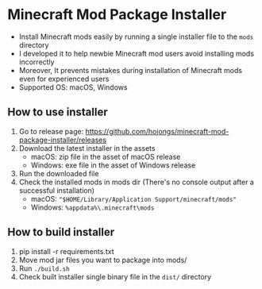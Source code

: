 # Minecraft Mod Package Installer

- Install Minecraft mods easily by running a single installer file to the `mods` directory
- I developed it to help newbie Minecraft mod users avoid installing mods incorrectly
- Moreover, It prevents mistakes during installation of Minecraft mods even for experienced users
- Supported OS: macOS, Windows

## How to use installer

1. Go to release page: https://github.com/hojongs/minecraft-mod-package-installer/releases
2. Download the latest installer in the assets
   - macOS: zip file in the asset of macOS release
   - Windows: exe file in the asset of Windows release
3. Run the downloaded file
4. Check the installed mods in mods dir (There's no console output after a successful installation)
   - macOS: `"$HOME/Library/Application Support/minecraft/mods"`
   - Windows: `%appdata%\.minecraft\mods`

## How to build installer

1. pip install -r requirements.txt
2. Move mod jar files you want to package into mods/
3. Run `./build.sh`
4. Check built installer single binary file in the `dist/` directory
